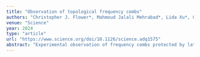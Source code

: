 ```yaml
---
title: "Observation of topological frequency combs"
authors: "Christopher J. Flower*, Mahmoud Jalali Mehrabad*, Lida Xu*, Gregory Moille, Daniel G. Suárez‑Forero, Oğulcan Örsel, Gaurav Bahl, Yanne Chembo, Kartik Srinivasan, Sunil Mittal, et al."
venue: "Science"
year: 2024
type: "article"
url: "https://www.science.org/doi/10.1126/science.adq1575"
abstract: "Experimental observation of frequency combs protected by lattice topology, enabling robust microcomb generation."
---
```

